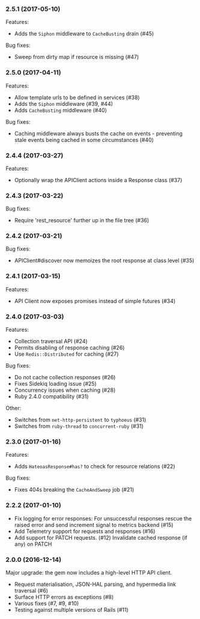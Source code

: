 ### 2.5.1 (2017-05-10)

Features:

- Adds the `Siphon` middleware  to `CacheBusting` drain (#45)

Bug fixes:

- Sweep from dirty map if resource is missing (#47)


### 2.5.0 (2017-04-11)

Features:

- Allow template urls to be defined in services (#38)
- Adds the `Siphon` middleware (#39, #44)
- Adds `CacheBusting` middleware (#40)

Bug fixes:

- Caching middleware always busts the cache on events - preventing stale events being cached in some circumstances (#40)

### 2.4.4 (2017-03-27)

Features:

- Optionally wrap the APIClient actions inside a Response class (#37)

### 2.4.3 (2017-03-22)

Bug fixes:

- Require 'rest_resource' further up in the file tree (#36)

### 2.4.2 (2017-03-21)

Bug fixes:

- APIClient#discover now memoizes the root response at class level (#35)

### 2.4.1 (2017-03-15)

Features:

- API Client now exposes promises instead of simple futures (#34)

### 2.4.0 (2017-03-03)

Features:

- Collection traversal API (#24)
- Permits disabling of response caching (#26)
- Use `Redis::Distributed` for caching (#27)

Bug fixes:

- Do not cache collection responses (#26)
- Fixes Sidekiq loading issue (#25)
- Concurrency issues when caching (#28)
- Ruby 2.4.0 compatibility (#31)

Other:

- Switches from `net-http-persistent` to `typhoeus` (#31)
- Switches from `ruby-thread` to `concurrent-ruby` (#31)


### 2.3.0 (2017-01-16)

Features:

- Adds `HateoasResponse#has?` to check for resource relations (#22)

Bug fixes:

- Fixes 404s breaking the `CacheAndSweep` job (#21)

### 2.2.2 (2017-01-10)

- Fix logging for error responses:
  For unsuccessful responses rescue the raised error and
  send increment signal to metrics backend (#15)
- Add Telemetry support for requests and responses (#16)
- Add support for PATCH requests. (#12)
  Invalidate cached response (if any) on PATCH

### 2.0.0 (2016-12-14)

Major upgrade: the gem now includes a high-level HTTP API client.

- Request materialisation, JSON-HAL parsing, and hypermedia link traversal (#6)
- Surface HTTP errors as exceptions (#8)
- Various fixes (#7, #9, #10)
- Testing against multiple versions of Rails (#11)

